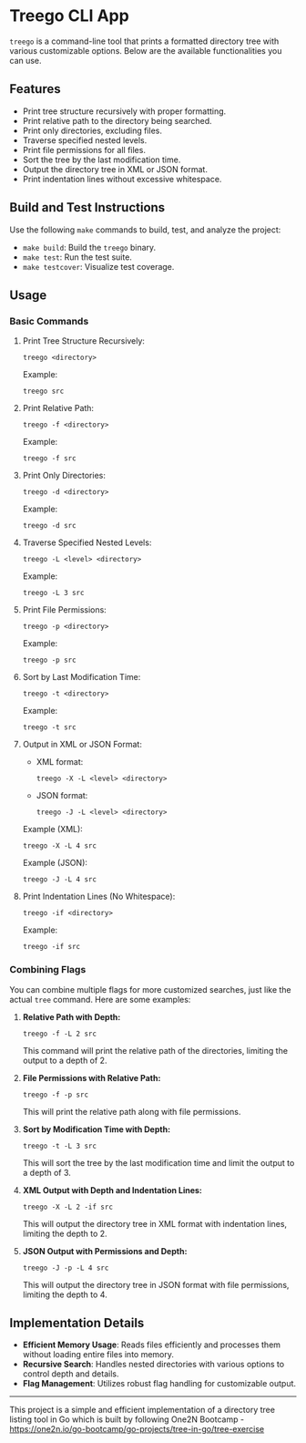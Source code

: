 
# Treego CLI App

`treego` is a command-line tool that prints a formatted directory tree with various customizable options. Below are the available functionalities you can use.

## Features
- Print tree structure recursively with proper formatting.
- Print relative path to the directory being searched.
- Print only directories, excluding files.
- Traverse specified nested levels.
- Print file permissions for all files.
- Sort the tree by the last modification time.
- Output the directory tree in XML or JSON format.
- Print indentation lines without excessive whitespace.

## Build and Test Instructions
Use the following `make` commands to build, test, and analyze the project:
- `make build`: Build the `treego` binary.
- `make test`: Run the test suite.
- `make testcover`: Visualize test coverage.

## Usage
### Basic Commands
1. Print Tree Structure Recursively:
   ```
   treego <directory>
   ```
   Example:
   ```
   treego src
   ```

2. Print Relative Path:
   ```
   treego -f <directory>
   ```
   Example:
   ```
   treego -f src
   ```

3. Print Only Directories:
   ```
   treego -d <directory>
   ```
   Example:
   ```
   treego -d src
   ```

4. Traverse Specified Nested Levels:
   ```
   treego -L <level> <directory>
   ```
   Example:
   ```
   treego -L 3 src
   ```

5. Print File Permissions:
   ```
   treego -p <directory>
   ```
   Example:
   ```
   treego -p src
   ```

6. Sort by Last Modification Time:
   ```
   treego -t <directory>
   ```
   Example:
   ```
   treego -t src
   ```

7. Output in XML or JSON Format:
   - XML format:
     ```
     treego -X -L <level> <directory>
     ```
   - JSON format:
     ```
     treego -J -L <level> <directory>
     ```
   Example (XML):
   ```
   treego -X -L 4 src
   ```
   Example (JSON):
   ```
   treego -J -L 4 src
   ```

8. Print Indentation Lines (No Whitespace):
   ```
   treego -if <directory>
   ```
   Example:
   ```
   treego -if src
   ```

### Combining Flags
You can combine multiple flags for more customized searches, just like the actual `tree` command. Here are some examples:

1. **Relative Path with Depth:**
   ```
   treego -f -L 2 src
   ```
   This command will print the relative path of the directories, limiting the output to a depth of 2.

2. **File Permissions with Relative Path:**
   ```
   treego -f -p src
   ```
   This will print the relative path along with file permissions.

3. **Sort by Modification Time with Depth:**
   ```
   treego -t -L 3 src
   ```
   This will sort the tree by the last modification time and limit the output to a depth of 3.

4. **XML Output with Depth and Indentation Lines:**
   ```
   treego -X -L 2 -if src
   ```
   This will output the directory tree in XML format with indentation lines, limiting the depth to 2.

5. **JSON Output with Permissions and Depth:**
   ```
   treego -J -p -L 4 src
   ```
   This will output the directory tree in JSON format with file permissions, limiting the depth to 4.

## Implementation Details
- **Efficient Memory Usage**: Reads files efficiently and processes them without loading entire files into memory.
- **Recursive Search**: Handles nested directories with various options to control depth and details.
- **Flag Management**: Utilizes robust flag handling for customizable output.

---

This project is a simple and efficient implementation of a directory tree listing tool in Go which is built by following One2N Bootcamp - https://one2n.io/go-bootcamp/go-projects/tree-in-go/tree-exercise
